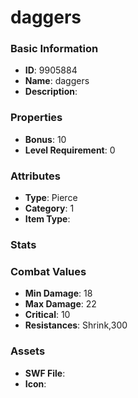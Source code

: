 # daggers



### Basic Information

- **ID**: 9905884
- **Name**: daggers
- **Description**: 

### Properties

- **Bonus**: 10
- **Level Requirement**: 0

### Attributes

- **Type**: Pierce
- **Category**: 1
- **Item Type**: 

### Stats


### Combat Values

- **Min Damage**: 18
- **Max Damage**: 22
- **Critical**: 10
- **Resistances**: Shrink,300

### Assets

- **SWF File**: 
- **Icon**: 

